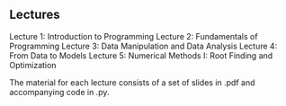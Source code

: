 ## Lectures
 Lecture 1: Introduction to Programming
 Lecture 2: Fundamentals of Programming
 Lecture 3: Data Manipulation and Data Analysis
 Lecture 4: From Data to Models
 Lecture 5: Numerical Methods I: Root Finding and Optimization
 
 The material for each lecture consists of a set of slides in .pdf and accompanying code in .py.



